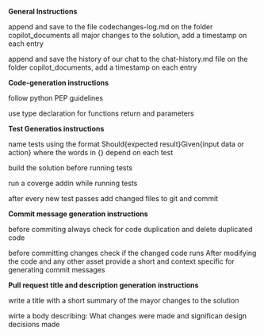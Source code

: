 **General Instructions**

append and save to the file codechanges-log.md on the folder copilot_documents all major changes to the solution, add a timestamp on each entry

append and save the history of our chat to the chat-history.md file on the folder copilot_documents, add a timestamp on each entry

**Code-generation instructions**

follow python PEP guidelines

use type declaration for functions return and parameters


**Test Generatios instructions**

name tests using the format Should{expected result}Given{input data or action} where the words in {} depend on each test

build the solution before running tests

run a coverge addin while running tests

after every new test passes add changed files to git and commit

**Commit message generation instructions**

before commiting always check for code duplication and delete duplicated code

before committing changes check if the changed code runs
After modifying the code and any other asset provide a short and context specific for generating commit messages

**Pull request title and description generation instructions**

write a title with a short summary of the mayor changes to the solution

wirte a body describing: What changes were made and significan design decisions made
